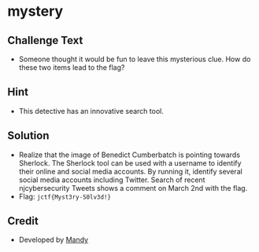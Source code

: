 # mystery

## Challenge Text
* Someone thought it would be fun to leave this mysterious clue. How do these two items lead to the flag?

## Hint
* This detective has an innovative search tool.

## Solution
* Realize that the image of Benedict Cumberbatch is pointing towards Sherlock.  The Sherlock tool can be used with a username to identify their online and social media accounts.  By running it, identify several social media accounts including Twitter.  Search of recent njcybersecurity Tweets shows a comment on March 2nd with the flag.
* Flag: `jctf{Myst3ry-S0lv3d!}`

## Credit
* Developed by [Mandy](https://github.com/mrsgcyber)
